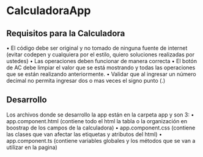 # CalculadoraApp


## Requisitos para la Calculadora

•	El código debe ser original y no tomado de ninguna fuente de internet (evitar codepen y cualquiera por el estilo, quiero soluciones realizadas por ustedes)
•	Las operaciones deben funcionar de manera correcta
•	El botón de AC debe limpiar el valor que se está mostrando y todas las operaciones que se están realizando anteriormente.
•	Validar que al ingresar un número decimal no permita ingresar dos o mas veces el signo punto (.)

## Desarrollo 

Los archivos donde se desarrollo la app están en la carpeta app y son 3:
•	app.component.html (contiene todo el html la tabla o la organización en boostrap de los campos de la calculadora)
•	app.component.css (contiene las clases que van afectar las etiquetas y atributos del html)
•	app.component.ts (contiene variables globales y los métodos que se van a utilizar en la pagina)

